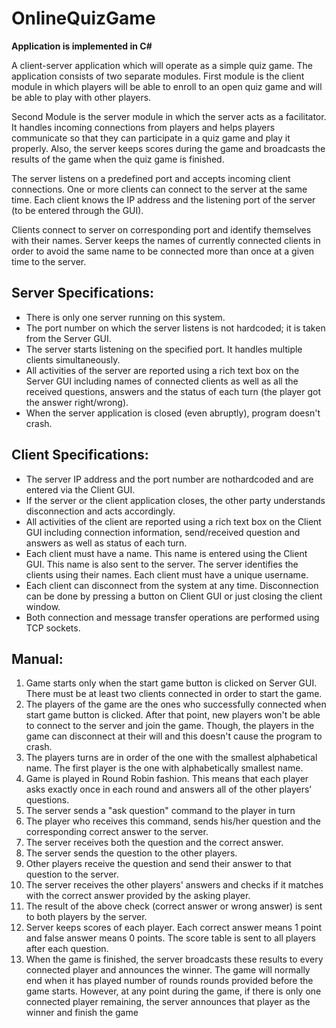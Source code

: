 # OnlineQuizGame
**Application is implemented in C#**

A client-server application which will operate as a simple quiz game. The application consists of two separate modules. 
First module is the client module in which players will be able to enroll to an open quiz game and will be able to play with other players.

Second Module is the server module in which the server acts as a facilitator. It handles incoming connections from players and helps players communicate so that they can participate in a quiz game and play it properly. Also, the server keeps scores during the game and broadcasts the results of the game when the quiz game is finished.

The server listens on a predefined port and accepts incoming client connections. One or more clients can connect to the server at the same time. Each client knows the IP address and the listening port of the server (to be entered through the GUI).

Clients connect to server on corresponding port and identify themselves with their names. Server keeps the names of currently connected clients in order to avoid the same name to be connected more than once at a given time to the server.




Server Specifications:
---
* There is only one server running on this system.
* The port number on which the server listens is not hardcoded; it is taken from the Server GUI.
* The server starts listening on the specified port. It handles multiple clients simultaneously.
* All activities of the server are reported using a rich text box on the Server GUI including names of connected clients as well as all the received questions, answers and the status of each turn (the player got the answer right/wrong).
* When the server application is closed (even abruptly), program doesn't crash.



Client Specifications:
---
* The server IP address and the port number are nothardcoded and are entered via the Client GUI.
* If the server or the client application closes, the other party understands disconnection and acts accordingly.
* All activities of the client are reported using a rich text box on the Client GUI including connection information, send/received question and answers as well as status of each turn.
* Each client must have a name. This name is entered using the Client GUI. This name is also sent to the server. The server identifies the clients using their names. Each client must have a unique username.
* Each client can disconnect from the system at any time. Disconnection can be done by pressing a button on Client GUI or just closing the client window.
* Both connection and message transfer operations are performed using TCP sockets.





Manual:
---

1. Game starts only when the start game button is clicked on Server GUI. There must be at least two clients connected in order to start the game.
2. The players of the game are the ones who successfully connected when start game button is clicked. After that point, new players won't be able to connect to the server and join the game. Though, the players in the game can disconnect at their will and this doesn't cause the program to crash.
3. The players turns are in order of the one with the smallest alphabetical name. The first player is the one with alphabetically smallest name. 
4. Game is played in Round Robin fashion. This means that each player asks exactly once in each round and answers all of the other players’ questions.
5. The server sends a "ask question" command to the player in turn
6. The player who receives this command, sends his/her question and the corresponding correct answer to the server.
7. The server receives both the question and the correct answer.
8. The server sends the question to the other players.
9. Other players receive the question and send their answer to that question to the server.
10. The server receives the other players' answers and checks if it matches with the correct answer provided by the asking player.
11. The result of the above check (correct answer or wrong answer) is sent to both players by the server.
12. Server keeps scores of each player. Each correct answer means 1 point and false answer means 0 points. The score table is sent to all players after each question.
13. When the game is finished, the server broadcasts these results to every connected player and announces the winner. The game will normally end when it has played number of rounds rounds provided before the game starts. However, at any point during the game, if there is only one connected player remaining, the server announces that player as the winner and finish the game
